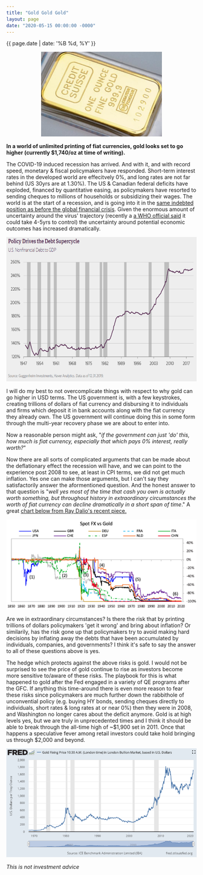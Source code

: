 ```yaml
---
title: "Gold Gold Gold"
layout: page
date: "2020-05-15 00:00:00 -0000"
---
```


{{ page.date | date: '%B %d, %Y' }}

<p style="text-align:center;"> <img src="/assets/goldbar.jpg" alt="goldbar" height="224" width="320"> </p>

**In a world of unlimited printing of fiat currencies, gold looks set to go higher (currently \$1,740/oz at time of writing).**

The COVID-19 induced recession has arrived. And with it, and with record speed, monetary & fiscal policymakers have responded. Short-term interest rates in the developed world are effecitvely 0%, and long rates are not far behind (US 30yrs are at 1.30%). The US & Canadian federal deficits have exploded, financed by quantitative easing, as policymakers have resorted to sending cheques to millions of households or subsidizing their wages. The world is at the start of a recession, and is going into it in the [same indebted position as before the global financial crisis](https://www.guggenheiminvestments.com/perspectives/global-cio-outlook/we-are-all-government-sponsored-enterprises-now?utm_source=twitter&utm_medium=social&utm_term=scott+minerd&utm_content=global+cio+outlook&utm_campaign=government+sponsored+enterprises). Given the enormous amount of uncertainty around the virus' trajectory (recently a [a WHO official said](https://www.ft.com/content/69c75de6-9c6b-4bca-b110-2a55296b0875) it could take 4-5yrs to control) the uncertainty around potential economic outcomes has increased dramatically.

<p style="text-align:center;"> <img src="/assets/usnonfindebt.PNG" alt="usnonfinancialdebt" height="382" width="622"> </p>

I will do my best to not overcomplicate things with respect to why gold can go higher in USD terms. The US government is, with a few keystrokes, creating trillions of dollars of fiat currency and disbursing it to individuals and firms which deposit it in bank accounts along with the fiat currency they already own. The US government will continue doing this in some form through the multi-year recovery phase we are about to enter into.

Now a reasonable person might ask, "*if the government can just 'do' this, how much is fiat currency, especially that which pays 0% interest, really worth?*"

Now there are all sorts of complicated arguments that can be made about the deflationary effect the recession will have, and we can point to the experience post 2008 to see, at least in CPI terms, we did not get much inflation. Yes one can make those arguments, but I can't say they satisfactorily answer the aformentioned question. And the honest answer to that question is "*well yes most of the time that cash you own is actually worth something, but throughout history in extraordinary circumstances the worth of fiat currency can decline dramatically in a short span of time*." A great [chart below from Ray Dalio's recent piece.](https://www.linkedin.com/pulse/changing-value-money-ray-dalio/)

<p style="text-align:center;"> <img src="/assets/spotfxvsgold.PNG" alt="goldovertime"> </p>

Are we in extraordinary circumstances? Is there the risk that by printing trillions of dollars policymakers 'get it wrong' and bring about inflation? Or similarily, has the risk gone up that policymakers try to avoid making hard decisions by inflating away the debts that have been accumulated by individuals, companies, and governments? I think it's safe to say the answer to all of these questions above is yes.

The hedge which protects against the above risks is gold. I would not be surprised to see the price of gold continue to rise as investors become more sensitive to/aware of these risks. The playbook for this is what happened to gold after the Fed engaged in a variety of QE programs after the GFC. If anything this time-around there is even more reason to fear these risks since policymakers are much further down the rabbithole of unconvential policy (e.g. buying HY bonds, sending cheques directly to individuals, short rates & long rates at or near 0%) then they were in 2008, and Washington no longer cares about the deficit anymore. Gold is at high levels yes, but we are truly in unprecedented times and I think it should be able to break through the all-time high of ~\$1,900 set in 2011. Once that happens a speculative fever among retail investors could take hold bringing us through \$2,000 and beyond.

<p style="text-align:center;"> <img src="/assets/goldpx.PNG" alt="usnonfinancialdebt"> </p>

*This is not investment advice*
